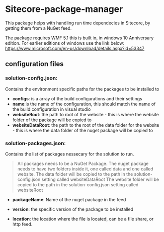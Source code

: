 # Sitecore-package-manager
This package helps with handling run time dependecies in Sitecore, by getting them from a NuGet feed.

The package requires WMF 5.1 this is built in, in windows 10 Anniversary edition. 
For earlier editions of windows use the link below:
https://www.microsoft.com/en-us/download/details.aspx?id=53347


## configuration files
### solution-config.json:
Contains the environment specific paths for the packages to be installed to

- **configs**: is a array of the build configurations and their settings
- **name**:is the name of the configuration, this should match the name of the build configuration in visual studio
- **websiteRoot**: the path to root of the website - this is where the website folder of the package will be copied to
- **websiteDataRoot**: the path to the root of the data folder for the website - this is where the data folder of the nuget package will be copied to


### solution-packages.json:
Contains the list of packages nessecary for the solution to run.

> All packages needs to be a NuGet Package.
The nuget package needs to have two folders inside it, one called data and one called website. 
The data folder will be copied to the path in the solution-config.json setting called websiteDataRoot
The website folder will be copied to the path in the solution-config.json setting called websiteRoot

- **packageName**: Name of the nuget package in the feed

- **version**: the specific version of the package to be installed

- **location**: the location where the file is located, can be a file share, or http feed.